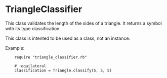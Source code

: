 TriangleClassifier
==================

This class validates the length of the sides of a triangle.
It returns a symbol with its type classification.

This class is intented to be used as a class, not an instance.

Example:


        require "triangle_classifier.rb"

        # :equilateral
        classification = Triangle.classify(5, 5, 5)





